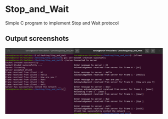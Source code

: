 # Stop_and_Wait
Simple C program to implement Stop and Wait protocol

## Output screenshots
<img src="./screenshots/Stop_and_wait_screenshot.png">
